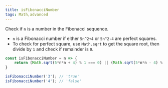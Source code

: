 ```yaml
---
title: isFibonacciNumber
tags: Math,advanced
---
```


Check if `n` is a number in the Fibonacci sequence.

- `n` is a Fibonacci number if either `5n^2+4` or `5n^2-4` are perfect squares.
- To check for perfect square, use `Math.sqrt` to get the square root, then divide by `1` and check if remainder is `0`.

```js
const isFibonacciNumber = n => {
	return (Math.sqrt(5*n*n + 4) % 1 === 0) || (Math.sqrt(5*n*n - 4) % 1 === 0);
}
```

```js
isFibonacciNumber('3'); // 'true'
isFibonacciNumber('4'); // 'false'
```
